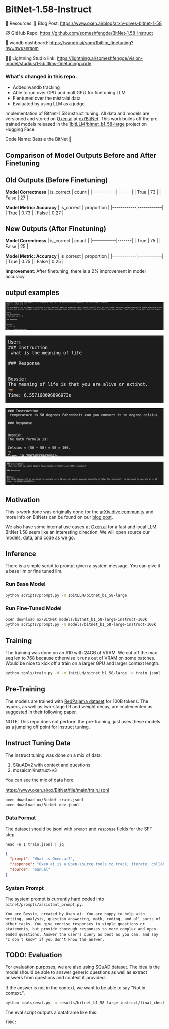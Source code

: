 # BitNet-1.58-Instruct

📕 Resources.
🔗 Blog Post: https://www.oxen.ai/blog/arxiv-dives-bitnet-1-58

🐱 GitHub Repo: https://github.com/someshfengde/BitNet-1.58-Instruct

🐝 wandb dashboard: https://wandb.ai/som/1bitllm_finetuning?nw=nwusersom

👨‍💻 Lightning Studio link: https://lightning.ai/someshfengde/vision-model/studios/1-5bitllms-finetuning/code

### What's changed in this repo. 
* Added wandb tracking
* Able to run over CPU and multiGPU for finetuning LLM
* Fientuned over the mistralai data
* Evaluated by using LLM as a judge

Implementation of BitNet-1.58 instruct tuning. All data and models are versioned and stored on [Oxen.ai](https://Oxen.ai/ox/BitNet) at [ox/BitNet](https://Oxen.ai/ox/BitNet). This work builds off the pre-trained models released in the [1bitLLM/bitnet_b1_58-large](https://huggingface.co/1bitLLM/bitnet_b1_58-large) project on Hugging Face.

Code Name: Bessie the BitNet 🐂

## Comparison of Model Outputs Before and After Finetuning

## Old Outputs (Before Finetuning)
**Model Correctness**
| is_correct | count |
|------------|-------|
| True       | 73    |
| False      | 27    |

**Model Metric: Accuracy**
| is_correct | proportion |
|------------|------------|
| True       | 0.73       |
| False      | 0.27       |

## New Outputs (After Finetuning)
**Model Correctness**
| is_correct | count |
|------------|-------|
| True       | 75    |
| False      | 25    |

**Model Metric: Accuracy**
| is_correct | proportion |
|------------|------------|
| True       | 0.75       |
| False      | 0.25       |

**Improvement**: After finetuning, there is a 2% improvement in model accuracy.

## output examples 
![alt text](image.png)

![alt text](image-1.png)

![alt text](image-2.png)

![alt text](image-3.png)

## Motivation

This is work done was originally done for the [arXiv dive community](https://oxen.ai/community) and more info on BitNets can be found on our [blog post](https://www.oxen.ai/blog/arxiv-dives-bitnet-1-58).

We also have some internal use cases at [Oxen.ai](https://oxen.ai) for a fast and local LLM. BitNet 1.58 seem like an interesting direction. We will open source our models, data, and code as we go.

## Inference

There is a simple script to prompt given a system message. You can give it a base llm or fine tuned llm.

### Run Base Model

```bash
python scripts/prompt.py -m 1bitLLM/bitnet_b1_58-large
```

### Run Fine-Tuned Model

```bash
oxen download ox/BitNet models/bitnet_b1_58-large-instruct-100k
python scripts/prompt.py -m models/bitnet_b1_58-large-instruct-100k
```

## Training

The training was done on an A10 with 24GB of VRAM. We cut off the max seq len to 768 because otherwise it runs out of VRAM on some batches. Would be nice to kick off a train on a larger GPU and larger context length.

```bash
python tools/train.py -d -m 1bitLLM/bitnet_b1_58-large -d train.jsonl -o results/bitnet_b1_58-large-instruct
```

## Pre-Training

The models are trained with [RedPajama dataset](https://github.com/togethercomputer/RedPajama-Data) for 100B tokens. The hypers, as well as two-stage LR and weight decay, are implemented as suggested in their following paper. 

NOTE: This repo does not perform the pre-training, just uses these models as a jumping off point for instruct tuning.

## Instruct Tuning Data

The instruct tuning was done on a mix of data:

1) SQuADv2 with context and questions
2) mosaicml/instruct-v3

You can see the mix of data here:

https://www.oxen.ai/ox/BitNet/file/main/train.jsonl

```bash
oxen download ox/BitNet train.jsonl
oxen download ox/BitNet dev.jsonl
```

### Data Format

The dataset should be jsonl with `prompt` and `response` fields for the SFT step.

```
head -n 1 train.jsonl | jq
```

```json
{
  "prompt": "What is Oxen.ai?",
  "response": "Oxen.ai is a Open-source tools to track, iterate, collaborate on, and discover multi-modal data in any format.",
  "source": "manual"
}
```

### System Prompt

The system prompt is currently hard coded into `bitnet/prompts/assistant_prompt.py`. 

```
You are Bessie, created by Oxen.ai. You are happy to help with writing, analysis, question answering, math, coding, and all sorts of other tasks. You give concise responses to simple questions or statements, but provide thorough responses to more complex and open-ended questions. Answer the user's query as best as you can, and say "I don't know" if you don't know the answer.
```

## TODO: Evaluation

For evaluation purposes, we are also using SQuAD dataset. The idea is the model should be able to answer generic questions as well as extract answers from questions and context if provided.

If the answer is not in the context, we want to be able to say "Not in context.".

```bash
python tools/eval.py -m results/bitnet_b1_58-large-instruct/final_checkpoint/ -d dev.jsonl -o eval.jsonl -n 100
```

The eval script outputs a dataframe like this:

```
TODO:
```
